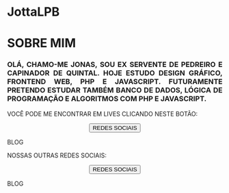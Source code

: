 # JottaLPB
<h1>SOBRE MIM</h1>

<h3 align="justify">OLÁ, CHAMO-ME JONAS, SOU EX SERVENTE DE PEDREIRO E CAPINADOR DE QUINTAL. HOJE ESTUDO DESIGN GRÁFICO, FRONTEND WEB, PHP E JAVASCRIPT. FUTURAMENTE PRETENDO ESTUDAR TAMBÉM BANCO DE DADOS, LÓGICA DE PROGRAMAÇÃO E ALGORITMOS COM PHP E JAVASCRIPT.</h3>

<p>VOCÊ PODE ME ENCONTRAR EM LIVES CLICANDO NESTE BOTÃO: </p><form align="center" target="_blank"><button class="button2" formaction="https://twitch.tv/jottalpb" type="submit">REDES SOCIAIS</button>
</form> BLOG</button></pre>

<p>NOSSAS OUTRAS REDES SOCIAIS: </p><form align="center" target="_blank"><button class="button2" formaction="https://jottalpb.blogspot.com/p/redes-sociais.html" type="submit">REDES SOCIAIS</button>
</form> BLOG</button></pre>
